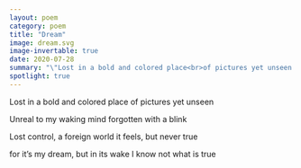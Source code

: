 ```yaml
---
layout: poem
category: poem
title: "Dream"
image: dream.svg
image-invertable: true
date: 2020-07-28
summary: "\"Lost in a bold and colored place<br>of pictures yet unseen...\""
spotlight: true
---
```


Lost in a bold and colored place
of pictures yet unseen

Unreal to my waking mind
forgotten with a blink

Lost control, a foreign world
it feels, but never true

for it’s my dream, but in its wake
I know not what is true

